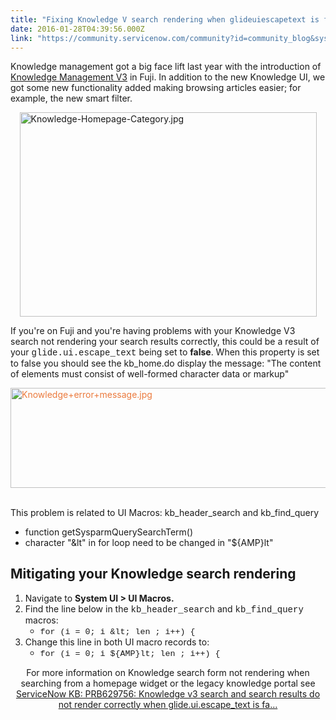 ```yaml
---
title: "Fixing Knowledge V search rendering when glideuiescapetext is false"
date: 2016-01-28T04:39:56.000Z
link: "https://community.servicenow.com/community?id=community_blog&sys_id=29fde22ddbd0dbc01dcaf3231f9619c0"
---
```

<p>Knowledge management got a big face lift last year with the introduction of <a title="ocs.servicenow.com/product/knowledge_management/concept/c_KMv3Migration.html" href="https://docs.servicenow.com/product/knowledge_management/concept/c_KMv3Migration.html">Knowledge Management V3</a> in Fuji. In addition to the new Knowledge UI, we got some new functionality added making browsing articles easier; for example, the new smart filter.</p><p><img   alt="Knowledge-Homepage-Category.jpg" class="image-1 jive-image" height="326" src="0ad84c42db1017041dcaf3231f961991.iix" style="display: block; margin-left: auto; margin-right: auto; width: 475px; height: 326.370967741936px;" width="475"/></p><p></p><p>If you're on Fuji and you're having problems with your Knowledge V3 search not rendering your search results correctly, this could be a result of your <span style="font-family: 'courier new', courier;">glide.ui.escape_text</span> being set to <strong>false</strong>. When this property is set to false you should see the kb_home.do display the message: "The content of elements must consist of well-formed character data or markup" <span style="color: #eb7a3d;"><br/></span></p><p><span style="color: #eb7a3d;"><img  alt="Knowledge+error+message.jpg" class="image-2 jive-image" src="a9b5e775dbd41704ed6af3231f961963.iix" style="width: 620px; height: 160px; display: block; margin-left: auto; margin-right: auto;"/><br/></span></p><p></p><p>This problem is related to UI Macros: kb_header_search and kb_find_query</p><ul><li>function getSysparmQuerySearchTerm()</li><li>character "&amp;lt" in for loop need to be changed in "${AMP}lt"</li></ul><p></p><h2>Mitigating your Knowledge search rendering</h2><ol><li>Navigate to <strong>System UI &gt; UI Macros.</strong></li><li>Find the line below in the <span style="font-family: 'courier new', courier;">kb_header_search</span> and <span style="font-family: 'courier new', courier;">kb_find_query</span> macros:<ul><li><span style="font-size: 10pt; font-family: 'courier new', courier;">for (i = 0; i &amp;lt; len ; i++) {</span></li></ul></li><li>Change this line in both UI macro records to:<ul><li><span style="font-size: 10pt; font-family: 'courier new', courier;">for (i = 0; i ${AMP}lt; len ; i++) {</span></li></ul></li></ol><p></p><p style="text-align: center;">For more information on Knowledge search form not rendering when searching from a homepage widget or the legacy knowledge portal see <a href="https://hi.service-now.com/kb_view.do?sysparm_article=KB0549476" title="https://hi.service-now.com/kb_view.do?sysparm_article=KB0549476">ServiceNow KB: PRB629756: Knowledge v3 search and search results do not render correctly when glide.ui.escape_text is fa…</a></p>